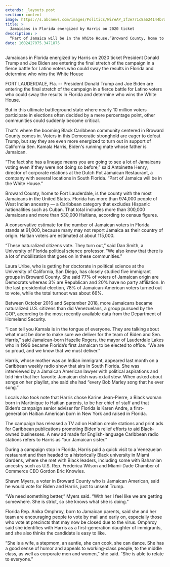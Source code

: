 ```yaml
--- 
extends: _layouts.post 
section: content 
image: https://s.abcnews.com/images/Politics/WireAP_1f3e771c8a624144b7afc525104f52fc_16x9_992.jpg 
title: > 
  Jamaicans in Florida energized by Harris on 2020 ticket 
description: > 
  “Part of Jamaica will be in the White House.”Broward County, home to Fort Lauderdale, is the county with the most Jamaicans in the United States.Florida has more than 974,000 people of West Indian ancestry — a Caribbean category that excludes Hispanic nationalities such as Cuban.A conservative estimate for the number of Jamaican voters in Florida stands at 91,000, because many may not report Jamaica as their country of origin.Haitian voters are estimated at about 115,000.Shawn Myers, a voter in Broward County who is Jamaican American, said he would vote for Biden and Harris, just to unseat Trump. 
date: 1602427075.3471875 
--- 
```

Jamaicans in Florida energized by Harris on 2020 ticket President Donald Trump and Joe Biden are entering the final stretch of the campaign in a fierce battle for Latino voters who could sway the results in Florida and determine who wins the White House

FORT LAUDERDALE, Fla. -- President Donald Trump and Joe Biden are entering the final stretch of the campaign in a fierce battle for Latino voters who could sway the results in Florida and determine who wins the White House.

But in this ultimate battleground state where nearly 10 million voters participate in elections often decided by a mere percentage point, other communities could suddenly become critical.

That's where the booming Black Caribbean community centered in Broward County comes in. Voters in this Democratic stronghold are eager to defeat Trump, but say they are even more energized to turn out in support of California Sen. Kamala Harris, Biden's running mate whose father is Jamaican.

“The fact she has a lineage means you are going to see a lot of Jamaicans voting even if they were not doing so before,” said Antoinette Henry, director of corporate relations at the Dutch Pot Jamaican Restaurant, a company with several locations in South Florida. “Part of Jamaica will be in the White House.”

Broward County, home to Fort Lauderdale, is the county with the most Jamaicans in the United States. Florida has more than 974,000 people of West Indian ancestry — a Caribbean category that excludes Hispanic nationalities such as Cuban. That total includes more than 300,000 Jamaicans and more than 530,000 Haitians, according to census figures.

A conservative estimate for the number of Jamaican voters in Florida stands at 91,000, because many may not report Jamaica as their country of origin. Haitian voters are estimated at about 115,000.

“These naturalized citizens vote. They turn out,” said Dan Smith, a University of Florida political science professor. “We also know that there is a lot of mobilization that goes on in these communities.”

Laura Uribe, who is getting her doctorate in political science at the University of California, San Diego, has closely studied five immigrant groups in Broward County. She said 77% of voters of Jamaican origin are Democrats whereas 3% are Republican and 20% have no party affiliation. In the last presidential election, 78% of Jamaican-American voters turned out to vote, while the total turnout was about 66%.

Between October 2016 and September 2018, more Jamaicans became naturalized U.S. citizens than did Venezuelans, a group pursued by the GOP, according to the most recently available data from the Department of Homeland Security.

“I can tell you Kamala is in the tongue of everyone. They are talking about what must be done to make sure we deliver for the team of Biden and Sen. Harris,” said Jamaican-born Hazelle Rogers, the mayor of Lauderdale Lakes who in 1996 became Florida’s first Jamaican to be elected to office. “We are so proud, and we know that we must deliver.”

Harris, whose mother was an Indian immigrant, appeared last month on a Caribbean weekly radio show that airs in South Florida. She was interviewed by a Jamaican American lawyer with political aspirations and told him that her favorite Jamaican dish was oxtail stew. When asked about songs on her playlist, she said she had “every Bob Marley song that he ever sung.”

Locals also took note that Harris chose Karine Jean-Pierre, a Black woman born in Martinique to Haitian parents, to be her chief of staff and that Biden’s campaign senior adviser for Florida is Karen Andre, a first-generation Haitian American born in New York and raised in Florida.

The campaign has released a TV ad on Haitian creole stations and print ads for Caribbean publications promoting Biden's relief efforts to aid Black-owned businesses. A new ad made for English-language Caribbean radio stations refers to Harris as “our Jamaican sister.”

During a campaign stop in Florida, Harris paid a quick visit to a Venezuelan restaurant and then headed to a historically Black university in Miami Gardens, where she met with Black leaders, including some with Bahamian ancestry such as U.S. Rep. Frederica Wilson and Miami-Dade Chamber of Commerce CEO Gordon Eric Knowles.

Shawn Myers, a voter in Broward County who is Jamaican American, said he would vote for Biden and Harris, just to unseat Trump.

“We need something better,” Myers said. “With her I feel like we are getting somewhere. She is strict, so she knows what she is doing.”

Florida Rep. Anika Omphroy, born to Jamaican parents, said she and her team are encouraging people to vote by mail and early on, especially those who vote at precincts that may now be closed due to the virus. Omphroy said she identifies with Harris as a first-generation daughter of immigrants, and she also thinks the candidate is easy to like.

“She is a wife, a stepmom, an auntie, she can cook, she can dance. She has a good sense of humor and appeals to working-class people, to the middle class, as well as corporate men and women,” she said. “She is able to relate to everyone.”